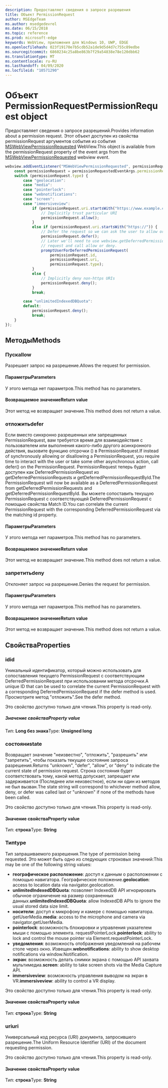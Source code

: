 ```yaml
---
description: Предоставляет сведения о запросе разрешения
title: Объект PermissionRequest
author: MSEdgeTeam
ms.author: msedgedevrel
ms.date: 06/15/2018
ms.topic: reference
ms.prod: microsoft-edge
keywords: WebView, приложения для Windows 10, UWP, EDGE
ms.openlocfilehash: 023f19170e7b5cdb52a1de9d5d4d7c755c89edbe
ms.sourcegitcommit: 6860234c25a8be863b7f29a54838e78e120dbb62
ms.translationtype: MT
ms.contentlocale: ru-RU
ms.lasthandoff: 04/09/2020
ms.locfileid: "10571290"
---
```

# <span data-ttu-id="4b174-104">Объект PermissionRequest</span><span class="sxs-lookup"><span data-stu-id="4b174-104">PermissionRequest object</span></span>

<span data-ttu-id="4b174-105">Предоставляет сведения о запросе разрешений.</span><span class="sxs-lookup"><span data-stu-id="4b174-105">Provides information about a permission request.</span></span> <span data-ttu-id="4b174-106">Этот объект доступен из свойства permissionRequest аргументов события из события [MSWebViewPermissionRequested](../webview.md#mswebviewpermissionrequested) WebView.</span><span class="sxs-lookup"><span data-stu-id="4b174-106">This object is available from the permissionRequest property of the event args from the [MSWebViewPermissionRequested](../webview.md#mswebviewpermissionrequested) webview event.</span></span>

```js
webview.addEventListener("MSWebViewPermissionRequested", permissionRequestedEventArgs => {
    const permissionRequest = permissionRequestedEventArgs.permissionRequest;
    switch (permissionRequest.type) {
        case "geolocation":
        case "media":
        case "pointerlock":
        case "webnotifications":
        case "screen":
        case "immersiveview":
            if (permissionRequest.uri.startsWith("https://www.example.com/")) {
                // Implicitly trust particular URI
                permissionRequest.allow();
            }
            else if (permissionRequest.uri.startsWith("https://")) {
                // Defer the request so we can ask the user to allow or deny the request
                permissionRequest.defer();
                // Later we'll need to use webview.getDeferredPermissionRequestById for this
                // request and call allow or deny.
                promptUserForDeferredPermissionRequest(
                    permissionRequest.id,
                    permissionRequest.uri,
                    permissionRequest.type);
            }
            else {
                // Implicitly deny non-https URIs
                permissionRequest.deny();
            }
            break;

        case "unlimitedIndexedDBQuota":
        default:
            permissionRequest.deny();
            break;
    }
});
```

## <span data-ttu-id="4b174-107">Методы</span><span class="sxs-lookup"><span data-stu-id="4b174-107">Methods</span></span>

### <span data-ttu-id="4b174-108">Пуск</span><span class="sxs-lookup"><span data-stu-id="4b174-108">allow</span></span>

<span data-ttu-id="4b174-109">Разрешает запрос на разрешение.</span><span class="sxs-lookup"><span data-stu-id="4b174-109">Allows the request for permission.</span></span>

#### <span data-ttu-id="4b174-110">Параметры</span><span class="sxs-lookup"><span data-stu-id="4b174-110">Parameters</span></span>

<span data-ttu-id="4b174-111">У этого метода нет параметров.</span><span class="sxs-lookup"><span data-stu-id="4b174-111">This method has no parameters.</span></span>

#### <span data-ttu-id="4b174-112">Возвращаемое значение</span><span class="sxs-lookup"><span data-stu-id="4b174-112">Return value</span></span>

<span data-ttu-id="4b174-113">Этот метод не возвращает значение.</span><span class="sxs-lookup"><span data-stu-id="4b174-113">This method does not return a value.</span></span>

### <span data-ttu-id="4b174-114">отложить</span><span class="sxs-lookup"><span data-stu-id="4b174-114">defer</span></span>

<span data-ttu-id="4b174-115">Если вместо синхронно разрешенных или запрещенных PermissionRequest, вам требуется время для взаимодействия с пользователем или выполнения какого-либо другого асинхронного действия, вызовите функцию отсрочки () в PermissionRequest.</span><span class="sxs-lookup"><span data-stu-id="4b174-115">If instead of synchronously allowing or disallowing a PermissionRequest, you require time to interact with the user or take some other asynchronous action, call defer() on the PermissionRequest.</span></span> <span data-ttu-id="4b174-116">PermissionRequest теперь будет доступен как DeferredPermissionRequest из getDeferredPermissionRequests и getDeferredPermissionRequestById.</span><span class="sxs-lookup"><span data-stu-id="4b174-116">The PermissionRequest will now be available as a DeferredPermissionRequest from getDeferredPermissionRequests and getDeferredPermissionRequestById.</span></span> <span data-ttu-id="4b174-117">Вы можете сопоставить текущую PermissionRequest с соответствующей DeferredPermissionRequest с помощью свойства Match ID.</span><span class="sxs-lookup"><span data-stu-id="4b174-117">You can correlate the current PermissionRequest with the corresponding DeferredPermissionRequest via the matching id property.</span></span>

#### <span data-ttu-id="4b174-118">Параметры</span><span class="sxs-lookup"><span data-stu-id="4b174-118">Parameters</span></span>

<span data-ttu-id="4b174-119">У этого метода нет параметров.</span><span class="sxs-lookup"><span data-stu-id="4b174-119">This method has no parameters.</span></span>

#### <span data-ttu-id="4b174-120">Возвращаемое значение</span><span class="sxs-lookup"><span data-stu-id="4b174-120">Return value</span></span>

<span data-ttu-id="4b174-121">Этот метод не возвращает значение.</span><span class="sxs-lookup"><span data-stu-id="4b174-121">This method does not return a value.</span></span>

### <span data-ttu-id="4b174-122">запретить</span><span class="sxs-lookup"><span data-stu-id="4b174-122">deny</span></span>

<span data-ttu-id="4b174-123">Отклоняет запрос на разрешение.</span><span class="sxs-lookup"><span data-stu-id="4b174-123">Denies the request for permission.</span></span>

#### <span data-ttu-id="4b174-124">Параметры</span><span class="sxs-lookup"><span data-stu-id="4b174-124">Parameters</span></span>

<span data-ttu-id="4b174-125">У этого метода нет параметров.</span><span class="sxs-lookup"><span data-stu-id="4b174-125">This method has no parameters.</span></span>

#### <span data-ttu-id="4b174-126">Возвращаемое значение</span><span class="sxs-lookup"><span data-stu-id="4b174-126">Return value</span></span>

<span data-ttu-id="4b174-127">Этот метод не возвращает значение.</span><span class="sxs-lookup"><span data-stu-id="4b174-127">This method does not return a value.</span></span>

## <span data-ttu-id="4b174-128">Свойства</span><span class="sxs-lookup"><span data-stu-id="4b174-128">Properties</span></span>

### <span data-ttu-id="4b174-129">id</span><span class="sxs-lookup"><span data-stu-id="4b174-129">id</span></span>

<span data-ttu-id="4b174-130">Уникальный идентификатор, который можно использовать для сопоставления текущего PermissionRequest с соответствующим DeferredPermissionRequest при использовании метода отсрочки.</span><span class="sxs-lookup"><span data-stu-id="4b174-130">A unique ID that can be used to correlate the current PermissionRequest with a corresponding DeferredPermissionRequest if the defer method is used.</span></span> <span data-ttu-id="4b174-131">Просмотрите метод "отложить".</span><span class="sxs-lookup"><span data-stu-id="4b174-131">See the defer method.</span></span>

<span data-ttu-id="4b174-132">Это свойство доступно только для чтения.</span><span class="sxs-lookup"><span data-stu-id="4b174-132">This property is read-only.</span></span>

##### <span data-ttu-id="4b174-133">Значение свойства</span><span class="sxs-lookup"><span data-stu-id="4b174-133">Property value</span></span>

<span data-ttu-id="4b174-134">Тип: **Long без знака**</span><span class="sxs-lookup"><span data-stu-id="4b174-134">Type: **Unsigned long**</span></span>

### <span data-ttu-id="4b174-135">состояни</span><span class="sxs-lookup"><span data-stu-id="4b174-135">state</span></span>

<span data-ttu-id="4b174-136">Возвращает значение "неизвестно", "отложить", "разрешить" или "запретить", чтобы показать текущее состояние запроса разрешения.</span><span class="sxs-lookup"><span data-stu-id="4b174-136">Returns "unknown", "defer", "allow", or "deny" to indicate the current state of permission request.</span></span> <span data-ttu-id="4b174-137">Строка состояния будет соответствовать тому, какой метод допускает, запрещает или задерживается (Последнее или неизвестное), если ни один из методов не был вызван.</span><span class="sxs-lookup"><span data-stu-id="4b174-137">The state string will correspond to whichever method allow, deny, or defer was called last or "unknown" if none of the methods have been called.</span></span>

<span data-ttu-id="4b174-138">Это свойство доступно только для чтения.</span><span class="sxs-lookup"><span data-stu-id="4b174-138">This property is read-only.</span></span>

#### <span data-ttu-id="4b174-139">Значение свойства</span><span class="sxs-lookup"><span data-stu-id="4b174-139">Property value</span></span>

<span data-ttu-id="4b174-140">Тип: **строка**</span><span class="sxs-lookup"><span data-stu-id="4b174-140">Type: **String**</span></span>

### <span data-ttu-id="4b174-141">Тип</span><span class="sxs-lookup"><span data-stu-id="4b174-141">type</span></span>

<span data-ttu-id="4b174-142">Тип запрашиваемого разрешения.</span><span class="sxs-lookup"><span data-stu-id="4b174-142">The type of permission being requested.</span></span> <span data-ttu-id="4b174-143">Это может быть одно из следующих строковых значений:</span><span class="sxs-lookup"><span data-stu-id="4b174-143">This may be one of the following string values:</span></span>

- <span data-ttu-id="4b174-144">**географическое расположение**: доступ к данным о расположении с помощью навигатора. Географическое положение.</span><span class="sxs-lookup"><span data-stu-id="4b174-144">**geolocation**: access to location data via navigator.geolocation.</span></span>
- <span data-ttu-id="4b174-145">**unlimitedIndexedDBQuota**: позволяет IndexedDB API игнорировать обычное ограничение на размер сохраненных данных.</span><span class="sxs-lookup"><span data-stu-id="4b174-145">**unlimitedIndexedDBQuota**: allow IndexedDB APIs to ignore the usual stored data size limit.</span></span>
- <span data-ttu-id="4b174-146">**носители**: доступ к микрофону и камере с помощью навигатора. getUserMedia.</span><span class="sxs-lookup"><span data-stu-id="4b174-146">**media**: access to the microphone and camera via navigator.getUserMedia.</span></span>
- <span data-ttu-id="4b174-147">**pointerlock**: возможность блокировки и управления указателем мыши с помощью элемента. requestPointerLock.</span><span class="sxs-lookup"><span data-stu-id="4b174-147">**pointerlock**: ability to lock and control the mouse pointer via Element.requestPointerLock.</span></span>
- <span data-ttu-id="4b174-148">**уведомления**: возможность отображения уведомлений на рабочем столе через окно. Извещен.</span><span class="sxs-lookup"><span data-stu-id="4b174-148">**webnotifications**: ability to show desktop notifications via window.Notification.</span></span>
- <span data-ttu-id="4b174-149">**экран**: возможность делать снимки экрана с помощью API захвата мультимедиа.</span><span class="sxs-lookup"><span data-stu-id="4b174-149">**screen**: ability to take screen shots via the Media Capture API.</span></span>
- <span data-ttu-id="4b174-150">**immersiveview**: возможность управления выводом на экран в VR.</span><span class="sxs-lookup"><span data-stu-id="4b174-150">**immersiveview**: ability to control a VR display.</span></span>

<span data-ttu-id="4b174-151">Это свойство доступно только для чтения.</span><span class="sxs-lookup"><span data-stu-id="4b174-151">This property is read-only.</span></span>

#### <span data-ttu-id="4b174-152">Значение свойства</span><span class="sxs-lookup"><span data-stu-id="4b174-152">Property value</span></span>

<span data-ttu-id="4b174-153">Тип: **строка**</span><span class="sxs-lookup"><span data-stu-id="4b174-153">Type: **String**</span></span>

### <span data-ttu-id="4b174-154">uri</span><span class="sxs-lookup"><span data-stu-id="4b174-154">uri</span></span>

<span data-ttu-id="4b174-155">Универсальный код ресурса (URI) документа, запросившего разрешение.</span><span class="sxs-lookup"><span data-stu-id="4b174-155">The Uniform Resource Identifier (URI) of the document requesting permission.</span></span>

<span data-ttu-id="4b174-156">Это свойство доступно только для чтения.</span><span class="sxs-lookup"><span data-stu-id="4b174-156">This property is read-only.</span></span>

#### <span data-ttu-id="4b174-157">Значение свойства</span><span class="sxs-lookup"><span data-stu-id="4b174-157">Property value</span></span>

<span data-ttu-id="4b174-158">Тип: **строка**</span><span class="sxs-lookup"><span data-stu-id="4b174-158">Type: **String**</span></span>
